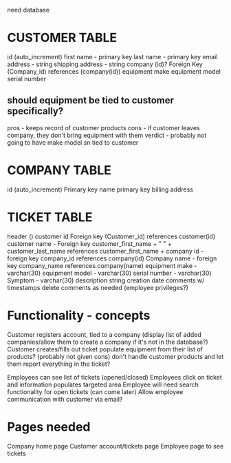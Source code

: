 need database

# CUSTOMER TABLE
id (auto_increment)
first name - primary key
last name - primary key
email address - string
shipping address - string
company (id)? Foreign Key (Company_id) references (company(id))
equipment make
equipment model
serial number
## should equipment be tied to customer specifically?
pros - keeps record of customer products 
cons - if customer leaves company, they don't bring equipment with them
verdict - probably not going to have make model sn tied to customer



# COMPANY TABLE
id (auto_increment) Primary key
name primary key
billing address


# TICKET TABLE
header ()
customer id Foreign key (Customer_id) references customer(id)
customer name - Foreign key customer_first_name + " " + customer_last_name references customer_first_name +
company id - foreign key company_id references company(id)
Company name - foreign key company_name references company(name)
equipment make - varchar(30)
equipment model - varchar(30)
serial number - varchar(30)
Symptom - varchar(30)
description string
creation date
comments w/ timestamps
delete comments as needed (employee privileges?)






# Functionality - concepts
Customer registers account, tied to a company (display list of added companies/allow them to create a company if it's not in the database?)
Customer creates/fills out ticket
populate equipment from their list of products? (probably not given cons)
don't handle customer products and let them report everything in the ticket?

Employees can see list of tickets (opened/closed)
Employees click on ticket and information populates targeted area
Employee will need search functionality for open tickets (can come later)
Allow employee communication with customer via email? 



# Pages needed
Company home page
Customer account/tickets page
Employee page to see tickets

